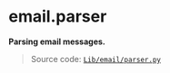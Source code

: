 # email.parser

**Parsing email messages.**

> Source code: [`Lib/email/parser.py`](https://github.com/python/cpython/tree/3.13/Lib/email/parser.py)